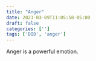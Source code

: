 ```yaml
---
title: "Anger"
date: 2023-03-09T11:05:58-05:00
draft: false
categories: ['']
tags: ['DID', 'anger']
---
```


Anger is a powerful emotion.
